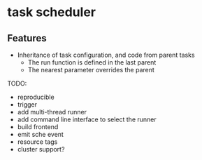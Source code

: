 # task scheduler

## Features

* Inheritance of task configuration, and code from parent tasks
  * The run function is defined in the last parent
  * The nearest parameter overrides the parent

TODO:

* reproducible
* trigger
* add multi-thread runner
* add command line interface  to select the runner
* build frontend
* emit sche event
* resource tags
* cluster support?
